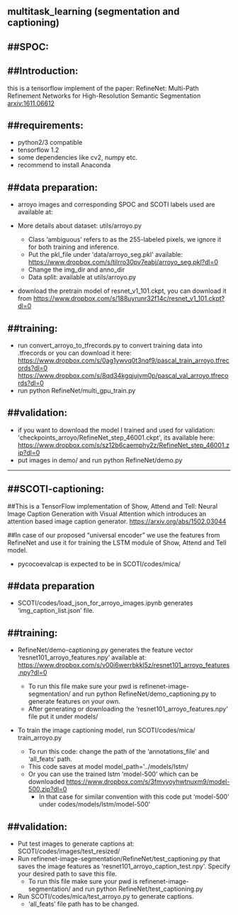 ## multitask_learning (segmentation and captioning)

##SPOC:
--------------------------------------------------------------------------------------------------------------------

##Introduction:
--------------------------------------------------------------------------------------------------------------------
this is a tensorflow implement of the paper: RefineNet: Multi-Path Refinement Networks for High-Resolution Semantic Segmentation [arxiv:1611.06612](https://arxiv.org/abs/1611.06612)

##requirements:
--------------------------------------------------------------------------------------------------------------------
-	python2/3 compatible
-	tensorflow 1.2
-	some dependencies like cv2, numpy etc. 
-	recommend to install Anaconda

##data preparation:
--------------------------------------------------------------------------------------------------------------------
-	arroyo images and corresponding SPOC and SCOTI labels used are available at: 

-	More details about dataset: 
	utils/arroyo.py 
  	- Class ‘ambiguous’ refers to as the 255-labeled pixels, we ignore it for both training and inference.
	- Put the pkl_file under 'data/arroyo_seg.pkl' available: 
	https://www.dropbox.com/s/tilrro30pv7eabj/arroyo_seg.pkl?dl=0
	- Change the img_dir and anno_dir
	- Data split: available at utils/arroyo.py 
-	download the pretrain model of resnet_v1_101.ckpt, you can download it from 		         https://www.dropbox.com/s/188uyrunr32f14c/resnet_v1_101.ckpt?dl=0

##training:
--------------------------------------------------------------------------------------------------------------------
-	run convert_arroyo_to_tfrecords.py to convert training data into .tfrecords or you can download it here: 
https://www.dropbox.com/s/0ag1ywvq0t3nqf9/pascal_train_arroyo.tfrecords?dl=0 https://www.dropbox.com/s/8qd34kgqjujvm0p/pascal_val_arroyo.tfrecords?dl=0
-	run python RefineNet/multi_gpu_train.py 


##validation:
--------------------------------------------------------------------------------------------------------------------
-	if you want to download the model I trained and used for validation: 'checkpoints_arroyo/RefineNet_step_46001.ckpt', its available here:  https://www.dropbox.com/s/sz12b6caemphy2z/RefineNet_step_46001.zip?dl=0
-	put images in demo/ and run python RefineNet/demo.py



--------------------------------------------------------------------------------------------------------------------
##SCOTI-captioning:
--------------------------------------------------------------------------------------------------------------------
##This is a TensorFlow implementation of Show, Attend and Tell: Neural Image Caption Generation with Visual Attention which introduces an attention based image caption generator. https://arxiv.org/abs/1502.03044 

##In case of our proposed “universal encoder” we use the features from RefineNet and use it for training the LSTM module of Show, Attend and Tell model.
-	pycocoevalcap is expected to be in SCOTI/codes/mica/

##data preparation
--------------------------------------------------------------------------------------------------------------------
- SCOTI/codes/load_json_for_arroyo_images.ipynb generates ‘img_caption_list.json’ file.

##training:
--------------------------------------------------------------------------------------------------------------------
- RefineNet/demo-captioning.py generates the feature vector ‘resnet101_arroyo_features.npy’ available at: https://www.dropbox.com/s/v00i6werrbkkl5z/resnet101_arroyo_features.npy?dl=0
	- To run this file make sure your pwd is refinenet-image-segmentation/ and run python RefineNet/demo_captioning.py to generate features on your own.
	- After generating or downloading the ‘resnet101_arroyo_features.npy’ file put it under models/

- To train the image captioning model, run SCOTI/codes/mica/ train_arroyo.py

	- To run this code: change the path of the ‘annotations_file’ and ‘all_feats’ path.
	- This code saves at model model_path='../models/lstm/
	- Or you can use the trained lstm ‘model-500’ which can be downloaded https://www.dropbox.com/s/3fmvyoyhwtnuxm9/model-500.zip?dl=0
		- In that case for similar convention with this code put ‘model-500’ under codes/models/lstm/model-500'

##validation:
--------------------------------------------------------------------------------------------------------------------
-	Put test images to generate captions at: SCOTI/codes/images/test_resized/
-	Run refinenet-image-segmentation/RefineNet/test_captioning.py that saves the image features as ‘resnet101_arroyo_caption_test.npy'. Specify your desired path to save this file. 
	- To run this file make sure your pwd is refinenet-image-segmentation/ and run python RefineNet/test_captioning.py 
-	Run SCOTI/codes/mica/test_arroyo.py to generate captions. 
	- ‘all_feats’ file path has to be changed.


